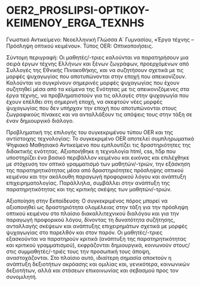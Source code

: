 # OER2_PROSLIPSI-OPTIKOY-KEIMENOY_ERGA_TEXNHS
 
Γνωστικό Αντικείμενο: Νεοελληνική Γλώσσα Α΄ Γυμνασίου, «Έργα τέχνης – Πρόσληψη οπτικού κειμένου». Τύπος OER: Οπτικοποιήσεις.

Σύντομη περιγραφή: Οι μαθητές/-τριες καλούνται να παρατηρήσουν μια σειρά έργων τέχνης Ελλήνων και ξένων ζωγράφων, προερχόμενων από Συλλογές της Εθνικής Πινακοθήκης, και να συζητήσουν σχετικά με τις μορφές ψυχαγωγίας που αποτυπώνονται στην εποχή που απεικονίζουν. Καλούνται να συγκρίνουν σημερινές μορφές ψυχαγωγίας που έχουν συζητηθεί μέσα από τα κείμενα της Ενότητας με τις απεικονιζόμενες στα έργα τέχνης, να προβληματιστούν για τις αλλαγές στην ψυχαγωγία που έχουν επέλθει στη σημερινή εποχή, να σκεφτούν νέες μορφές ψυχαγωγίας που δεν υπήρχαν την εποχή που αποτυπώνονται στους ζωγραφικούς πίνακες και να ανταλλάξουν τις απόψεις τους στην τάξη σε έναν δημιουργικό διάλογο.

Προβληματική της επιλογής του συγκεκριμένου τύπου OER και της αντίστοιχης τεχνολογίας: Το συγκεκριμένο OER αποτελεί συμπληρωματικό Ψηφιακό Μαθησιακό Αντικείμενο που εμπλουτίζει τις δραστηριότητες της διδακτικής ενότητας. Αξιοποιήθηκε η τεχνολογία html, css, h5p που υποστηρίζει ένα βασικό περιβάλλον κειμένου και εικόνας και επιλέχθηκε με στόχευση τον οπτικό γραμματισμό των μαθητών/-τριών, την εξάσκηση της παρατηρητικότητας μέσα από δραστηριότητες πρόσληψης οπτικού κειμένου και την ακόλουθη παραγωγή προφορικού λόγου και ανάπτυξη επιχειρηματολογίας. Παράλληλα, συμβάλλει στην ανάπτυξη της παρατηρητικότητας και της κριτικής σκέψης των μαθητών/-τριών.

 Αξιοποίηση στην Εκπαίδευση: Ο συγκεκριμένος πόρος μπορεί να αξιοποιηθεί ως δραστηριότητα ολομέλειας στην τάξη για την πρόσληψη οπτικού κειμένου στο πλαίσιο διακαλλιτεχνικού διαλόγου και για την παραγωγή προφορικού λόγου, δίνοντας τη δυνατότητα συζήτησης, ανταλλαγής σκέψεων και ανάπτυξης επιχειρημάτων σχετικά με μορφές ψυχαγωγίας στο παρελθόν και στον παρόν. Οι μαθητές/-τριες εξασκούνται να παρατηρούν κριτικά (ανάπτυξη της παρατηρητικότητας και κριτικού γραμματισμού), εκφράζονται δημιουργικά, κοινωνούν στους/στις συμμαθητές/-τριές τους την προσωπική τους άποψη, αναστοχάζονται. Στο πλαίσιο αυτό, ιδιαίτερη σηµασία αποκτούν η ανάπτυξη δεξιοτήτων ακρόασης και οµιλίας και, γενικότερα, κοινωνικών δεξιοτήτων, αλλά και στάσεων επικοινωνίας και σεβασµού προς τον συνοµιλητή. 


